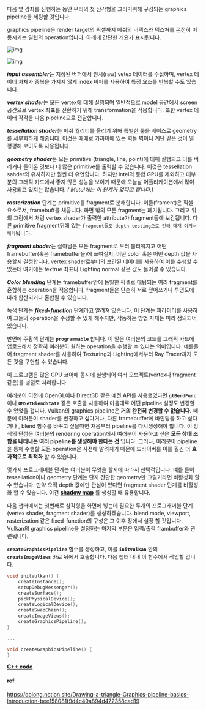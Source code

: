 다음 몇 강좌를 진행하는 동안 우리의 첫 삼각형을 그리기위해 구성되는 graphics pipeline을 세팅할 것입니다. 

graphics pipeline은 render target의 픽셀까지 메쉬의 버텍스와 텍스쳐를 온전히 이동시키는 일련의 operation입니다. 아래에 간단한 개요가 표시됩니다.

![img](https://dolong.notion.site/image/https%3A%2F%2Fs3-us-west-2.amazonaws.com%2Fsecure.notion-static.com%2Fecd1eb1e-7b15-4e4e-aa7b-f989e0552867%2Fvulkan_simplified_pipeline.svg?table=block&id=0ff33418-037a-468c-aa99-a26e0284ba27&spaceId=09757d3e-a434-430f-8919-d37a4c3bb1a4&userId=&cache=v2)

![img](https://dolong.notion.site/image/https%3A%2F%2Fs3-us-west-2.amazonaws.com%2Fsecure.notion-static.com%2Fa898f555-bcce-424f-9bf3-b76b55c0487b%2F%EC%9D%B4%EB%AF%B8%EC%A7%80_653.png?table=block&id=11c84542-2e94-4db2-8f3a-6b2e01343661&spaceId=09757d3e-a434-430f-8919-d37a4c3bb1a4&width=850&userId=&cache=v2)



***input assembler***는 지정된 버퍼에서 원시(raw) vetex 데이터를 수집하며, vertex 데이터 자체가 중복을 가지지 않게 index 버퍼를 사용하여 특정 요소를 반복할 수도 있습니다.

***vertex shader***는 모든 vertex에 대해 실행되며 일반적으로 model 공간에서 screen 공간으로 vertex 좌표를 전환하기 위해 transformation을 적용합니다. 또한 vertex 데이터 각각을 다음 pipeline으로 전달합니다.

***tessellation shader***는 메쉬 퀄리티를 올리기 위해 특별한 룰을 베이스로 geometry를 세부화하게 해줍니다. 이것은 때때로 가까이에 있는 벽돌 벽이나 계단 같은 것이 덜 평평해 보이도록 사용됩니다.

***geometry shader***는 모든 primitive (triangle, line, point)에 대해 실행되고 이를 버리거나 들어온 것보다 더 많은 primitive를 출력할 수 있습니다. 이것은 tessellation sahder와 유사하지만 훨씬 더 유연합니다. 하지만 intel의 통합 GPU를 제외하고 대부분의 그래픽 카드에서 좋지 않은 성능을 보이기 때문에 오늘날 어플리케이션에서 많이 사용되고 있지는 않습니다. *( Metal에는 이 단계가 없다고 합니다.)*

***rasterization*** 단계는 primitive를 fragment로 분해합니다. 이들(frament)은 픽셀 요소로서, framebuff를 채웁니다. 화면 밖의 모든 fragment는 폐기됩니다. 그리고 위의 그림에서 처럼 vertex shader가 출력한 attribute가 fragment들에 보간됩니다. 다른 primitive fragment뒤에 있는 `fragment들도 depth testing으로 인해 대개 여기서 폐기`됩니다.

***fragment shader***는 살아남은 모든 fragment로 부터 불리워지고 어떤 framebuffer(혹은 framebuffer들)에 쓰여질지, 어떤 color 혹은 어떤 depth 값을 사용할지 결정합니다. vertex shader로부터의 보간된 데이터를 사용하여 이를 수행할 수 있는데 여기에는 textrue 좌표나 Lighting normal 같은 값도 들어갈 수 있습니다.

***Color blending*** 단계는 framebuffer안에 동일한 픽셀로 매팅되는 여러 fragment를 혼합하는 operation을 적용합니다. fragment들은 단순히 서로 덮어쓰거나 투명도에 따라 합산되거나 혼합될 수 있습니다.



녹색 단계는 ***fixed-function*** 단계라고 알려져 있습니다. 이 단계는 파라미터를 사용하여 그들의 operation을 수정할 수 있게 해주지만, 작동하는 방법 자체는 미리 정의되어 있습니다.

반면에 주황색 단계는 **`programmable`** 합니다. 이 말은 여러분의 코드를 그래픽 카드에 업로드해서 정확히 여러분이 원하는 operation을 수행할 수 있다는 의미입니다. 예를들어 fragment shader를 사용하여 Texturing과 Lighting에서부터 Ray Tracer까지 모든 것을 구현할 수 있습니다. 

이 프로그램은 많은 GPU 코어에 동시에 실행되어 여러 오브젝트(vertex나 fragment 같은)를 병렬로 처리합니다.



여러분이 이전에 OpenGL이나 Direct3D 같은 예전 API를 사용했었다면 **`glBendFunc`** 이나 **`OMSetBlendState`** 같은 호출을 사용하여 마음대로 어떤 pipeline 설정도 변경할 수 있었을 겁니다. Vulkan의 graphics pipeline은 **거의 완전히 변경할 수 없습니다.** 때문에 여러분이 shader를 변경하고 싶다거나, 다른 framebuffer에 바인딩을 하고 싶다거나 , blend 함수를 바꾸고 싶을때면 처음부터 pipeline를 다시생성해야 합니다. 이 방식의 단점은 여러분의 rendering operation에서 여러분이 사용하고 싶은 **모든 상태 조합을 나타내는 여러 pipeline를 생성해야 한다는 것** 입니다. 그러나, 여러분이 pipeline을 통해 수행할 모든 operation은 사전에 알려지기 때문에 드라이버를 이를 훨씬 더 **효과적으로 최적화** 할 수 있습니다.

몇가지 프로그래머블 단계는 여러분이 무엇을 할지에 따라서 선택적입니다. 예를 들어 tessellation이나 geometry 단계는 단지 간단한 geometry만 그릴거라면 비활성화 할 수 있습니다. 만약 오직 depth 값에만 관심이 있다면 fragment shader 단계를 비활성화 할 수 있습니다. 이건 **[shadow map](https://en.wikipedia.org/wiki/Shadow_mapping)** 를 생성할 때 유용합니다.

다음 챕터에서는 첫번째로 삼각형을 화면에 넣는데 필요한 두개의 프로그래머블 단계(vertex shader, fragment shader)를 생성하겠습니다. blend mode, viewport, rasterization 같은 fixed-function의 구성은 그 이후 장에서 설정 할 것입니다. Vulkan의 graphics pipeline을 설정하는 마지막 부분은 입력/출력 frambuffer와 관련됩니다.

**`createGraphicsPipeline`** 함수를 생성하고, 이를 **`initVulkan`** 안의 **`createImageViews`** 바로 뒤에서 호출합니다. 다음 챕터 내내 이 함수에서 작업할 겁니다.

```cpp
void initVulkan() {
    createInstance();
    setupDebugMessenger();
    createSurface();
    pickPhysicalDevice();
    createLogicalDevice();
    createSwapChain();
    createImageViews();
    createGraphicsPipeline();
}

...

void createGraphicsPipeline() {
}
```

**[C++ code](https://vulkan-tutorial.com/code/08_graphics_pipeline.cpp)**



#### ref

https://dolong.notion.site/Drawing-a-triangle-Graphics-pipeline-basics-Introduction-bee158081f9d4c49a894d472358cad19
